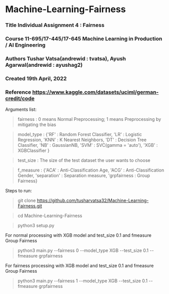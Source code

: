 # Machine-Learning-Fairness

### Title  Individual Assignment 4 : Fairness

### Course 11-695/17-445/17-645 Machine Learning in Production / AI Engineering

### Authors Tushar Vatsa(andrewid : tvatsa), Ayush Agarwal(andrewid : ayushag2)

### Created 19th April, 2022

### Reference https://www.kaggle.com/datasets/uciml/german-credit/code

Arguments list:
  > fairness : 0 means Normal Preprocessing; 1 means Preprocessing by mitigating the bias
  
  > model_type : {'RF' : Random Forest Classifier, 'LR' : Logistic Regression, 'KNN' : K Nearest Neighbors,
  >               'DT' : Decision Tree Classifier, 'NB' : GaussianNB, 'SVM' : SVC(gamma = 'auto'), 'XGB' : XGBClassifier }
  
  >test_size : The size of the test dataset the user wants to choose

  >f_measure : {'ACA' : Anti-Classification Age, 'ACG' : Anti-Classification Gender, 'separation' : Separation measure, 'grpfairness : Group Fairness}

Steps to run:
 > git clone https://github.com/tusharvatsa32/Machine-Learning-Fairness.git
 
 > cd Machine-Learning-Fairness
 
 > python3 setup.py
 
 For normal processing with XGB model and test_size 0.1 and fmeasure Group Fairness
 > python3 main.py --fairness 0 --model_type XGB --test_size 0.1 --fmeasure grpfairness
 
 For fairness processing with XGB model and test_size 0.1 and fmeasure Group Fairness
 > python3 main.py --fairness 1 --model_type XGB --test_size 0.1 --fmeasure grpfairness
